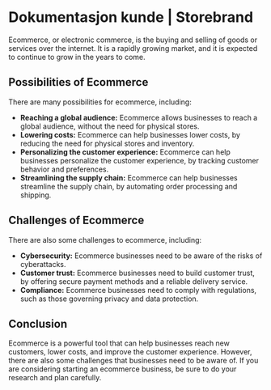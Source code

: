 # Dokumentasjon kunde | Storebrand

Ecommerce, or electronic commerce, is the buying and selling of goods or services over the internet. It is a rapidly growing market, and it is expected to continue to grow in the years to come.

## Possibilities of Ecommerce

There are many possibilities for ecommerce, including:

* **Reaching a global audience:** Ecommerce allows businesses to reach a global audience, without the need for physical stores.
* **Lowering costs:** Ecommerce can help businesses lower costs, by reducing the need for physical stores and inventory.
* **Personalizing the customer experience:** Ecommerce can help businesses personalize the customer experience, by tracking customer behavior and preferences.
* **Streamlining the supply chain:** Ecommerce can help businesses streamline the supply chain, by automating order processing and shipping.

## Challenges of Ecommerce

There are also some challenges to ecommerce, including:

* **Cybersecurity:** Ecommerce businesses need to be aware of the risks of cyberattacks.
* **Customer trust:** Ecommerce businesses need to build customer trust, by offering secure payment methods and a reliable delivery service.
* **Compliance:** Ecommerce businesses need to comply with regulations, such as those governing privacy and data protection.

## Conclusion

Ecommerce is a powerful tool that can help businesses reach new customers, lower costs, and improve the customer experience. However, there are also some challenges that businesses need to be aware of. If you are considering starting an ecommerce business, be sure to do your research and plan carefully.

